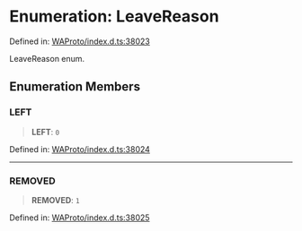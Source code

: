 # Enumeration: LeaveReason

Defined in: [WAProto/index.d.ts:38023](https://github.com/Fokusdotid/bail/blob/8a30cf93a8ac726f06d1ad6578695812a8253e53/WAProto/index.d.ts#L38023)

LeaveReason enum.

## Enumeration Members

### LEFT

> **LEFT**: `0`

Defined in: [WAProto/index.d.ts:38024](https://github.com/Fokusdotid/bail/blob/8a30cf93a8ac726f06d1ad6578695812a8253e53/WAProto/index.d.ts#L38024)

***

### REMOVED

> **REMOVED**: `1`

Defined in: [WAProto/index.d.ts:38025](https://github.com/Fokusdotid/bail/blob/8a30cf93a8ac726f06d1ad6578695812a8253e53/WAProto/index.d.ts#L38025)
